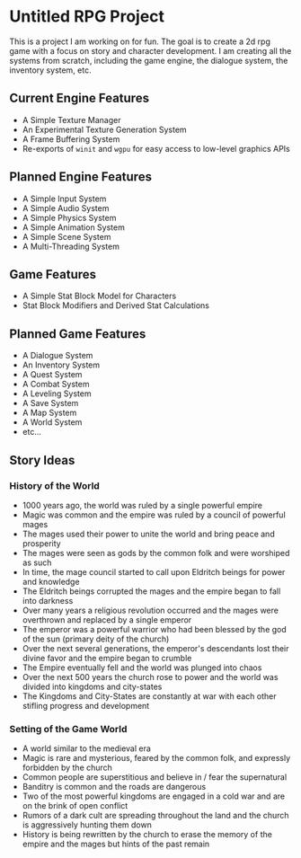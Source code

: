# Untitled RPG Project
This is a project I am working on for fun. 
The goal is to create a 2d rpg game with a focus on story and character development.
I am creating all the systems from scratch, including the game engine, the dialogue system, the inventory system, etc.

## Current Engine Features
- A Simple Texture Manager
- An Experimental Texture Generation System
- A Frame Buffering System
- Re-exports of `winit` and `wgpu` for easy access to low-level graphics APIs

## Planned Engine Features
- A Simple Input System
- A Simple Audio System
- A Simple Physics System
- A Simple Animation System
- A Simple Scene System
- A Multi-Threading System

## Game Features
- A Simple Stat Block Model for Characters
- Stat Block Modifiers and Derived Stat Calculations

## Planned Game Features
- A Dialogue System
- An Inventory System
- A Quest System
- A Combat System
- A Leveling System
- A Save System
- A Map System
- A World System
- etc...

## Story Ideas

### History of the World
- 1000 years ago, the world was ruled by a single powerful empire
- Magic was common and the empire was ruled by a council of powerful mages
- The mages used their power to unite the world and bring peace and prosperity
- The mages were seen as gods by the common folk and were worshiped as such
- In time, the mage council started to call upon Eldritch beings for power and knowledge
- The Eldritch beings corrupted the mages and the empire began to fall into darkness
- Over many years a religious revolution occurred and the mages were overthrown and replaced by a single emperor
- The emperor was a powerful warrior who had been blessed by the god of the sun (primary deity of the church)
- Over the next several generations, the emperor's descendants lost their divine favor and the empire began to crumble
- The Empire eventually fell and the world was plunged into chaos
- Over the next 500 years the church rose to power and the world was divided into kingdoms and city-states
- The Kingdoms and City-States are constantly at war with each other stifling progress and development

### Setting of the Game World
- A world similar to the medieval era
- Magic is rare and mysterious, feared by the common folk, and expressly forbidden by the church
- Common people are superstitious and believe in / fear the supernatural
- Banditry is common and the roads are dangerous
- Two of the most powerful kingdoms are engaged in a cold war and are on the brink of open conflict
- Rumors of a dark cult are spreading throughout the land and the church is aggressively hunting them down
- History is being rewritten by the church to erase the memory of the empire and the mages but hints of the past remain